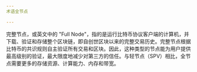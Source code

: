 ```yaml
---
术语全节点

---
```

完整节点，或英文中的 "Full Node"，指的是运行比特币协议客户端的计算机，并下载、验证和存储整个区块链，即自创世区块以来的完整交易历史。完整节点根据比特币的共识规则自主验证所有交易和区块。因此，这种类型的节点能为用户提供最高级别的验证，最大限度地减少对第三方的信任。与轻节点（SPV）相比，全节点需要更多的存储资源、计算能力、内存和带宽。